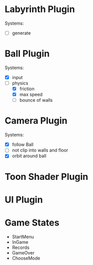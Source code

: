 # Labyrinth Plugin

Systems:

- [ ] generate

# Ball Plugin

Systems:

- [x] input
- [ ] physics
  - [x] friction
  - [x] max speed
  - [ ] bounce of walls

# Camera Plugin

Systems:

- [x] follow Ball
- [ ] not clip into walls and floor
- [x] orbit around ball

# Toon Shader Plugin

# UI Plugin

# Game States

- StartMenu
- InGame
- Records
- GameOver
- ChooseMode
